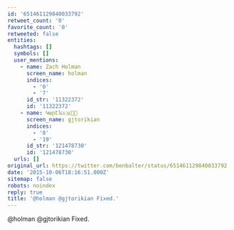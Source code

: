 ```yaml
---
id: '651461129840033792'
retweet_count: '0'
favorite_count: '0'
retweeted: false
entities:
  hashtags: []
  symbols: []
  user_mentions:
    - name: Zach Holman
      screen_name: holman
      indices:
        - '0'
        - '7'
      id_str: '11322372'
      id: '11322372'
    - name: Կարէն🇦🇲🌹🏁
      screen_name: gjtorikian
      indices:
        - '8'
        - '19'
      id_str: '121478730'
      id: '121478730'
  urls: []
original_url: https://twitter.com/benbalter/status/651461129840033792
date: '2015-10-06T18:16:51.000Z'
sitemap: false
robots: noindex
reply: true
title: '@holman @gjtorikian Fixed.'
---
```


@holman @gjtorikian Fixed.